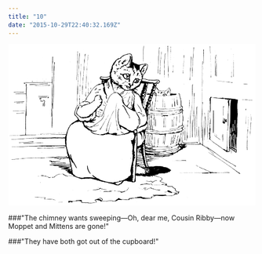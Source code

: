 ```yaml
---
title: "10"
date: "2015-10-29T22:40:32.169Z"
---
```



![SAMUEL WHISKERS](./pic23.gif)

###"The chimney wants sweeping—Oh, dear me, Cousin Ribby—now Moppet and Mittens are gone!"

###"They have both got out of the cupboard!"
